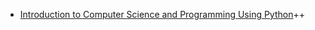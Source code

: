 - [Introduction to Computer Science and Programming Using Python](https://www.edx.org/course/introduction-computer-science-mitx-6-00-1x-10)++
